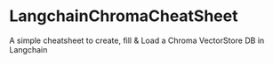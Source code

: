 # LangchainChromaCheatSheet
A simple cheatsheet to create, fill &amp; Load a Chroma VectorStore DB in Langchain

